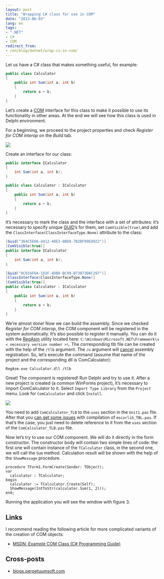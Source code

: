 ```yaml
---
layout: post
title: "Wrapping C# class for use in COM"
date: "2013-06-03"
lang: en
tags:
- ".NET"
- C#
- COM
redirect_from:
- /en/blog/dotnet/wrap-cs-in-com/
---
```


Let us have a C# class that makes something useful, for example:

```cs
public class Calculator
{
    public int Sum(int a, int b)
    {
        return a + b;
    }
}
```

Let’s create a [COM](http://ru.wikipedia.org/wiki/Component_Object_Model) interface for this class to make it possible to use its functionality in other areas. At the end we will see how this class is used in Delphi environment.<!--more-->

For a beginning, we proceed to the project properties and check *Register for COM interop* on the *Build* tab.

<p class="center">
  <img src="/img/posts/dotnet/wrap-cs-in-com/screen1.png" />
</p>

Create an interface for our class:

```cs
public interface ICalculator
{
    int Sum(int a, int b);
}

public class Calculator : ICalculator
{
    public int Sum(int a, int b)
    {
        return a + b;
    }
}
```

It’s necessary to mark the class and the interface with a set of attributes: it’s necessary to specify unique [GUID](http://ru.wikipedia.org/wiki/GUID)’s for them, set `ComVisible(true)`,and add the `ClassInterface(ClassInterfaceType.None)` attribute to the class:

```cs
[Guid("364C5E66-4412-48E3-8BD8-7B2BF09E8922")]
[ComVisible(true)]
public interface ICalculator
{
    int Sum(int a, int b);
}

[Guid("8C034F6A-1D3F-4DB8-BC99-B73873D8C297")]
[ClassInterface(ClassInterfaceType.None)]
[ComVisible(true)]
public class Calculator : ICalculator
{
    public int Sum(int a, int b)
    {
        return a + b;
    }
}
```
We’re almost done! Now we can build the assembly. Since we checked *Register for COM interop*, the COM component will be registered in the system automatically. It’s also possible to register it manually. You can do it with the [RegAsm](http://msdn.microsoft.com/ru-ru/library/tzat5yw6.aspx) utility located here: `C:\Windows\Microsoft.NET\Framework\v < necessary version number >\`. The corresponding tlb file can be created with the help of the `/tlb` argument. The `/u` argument will [cancel](http://stackoverflow.com/questions/7841428/how-to-unregister-the-assembly-registered-using-regasm) assembly registration. So, let’s execute the command (assume that name of the project and the corresponding dll is ComCalculator):

```
RegAsm.exe Calculator.dll /tlb
```

Great! The component is registered! Run Delphi and try to use it. After a new project is created (a common WinForms project), it’s necessary to import ComCalculator to it. Select `Import Type Library` from the `Project` menu. Look for `ComCalculator` and click `Install`.

<p class="center">
  <img src="/img/posts/dotnet/wrap-cs-in-com/screen2.png" />
</p>

You need to add `ComCalculator_TLB` to the `uses` section in the `Unit1.pas` file. After that you [can get some issues](http://stackoverflow.com/questions/7196769/what-is-this-error-mscorlib-tlb-pas) with compilation of `mscorlib_TBL.pas`. If that’s the case, you just need to delete reference to it from the `uses` section of the `ComCalculator_TLB.pas` file.

Now let’s try to use our COM component. We will do it directly in the form constructor. The constructor body will contain two simple lines of code: the first one will contain instance of the `TCalculator` class, in the second one, we will call the `Sum` method. Calculation result will be shown with the help of the `ShowMessage` procedure.

```delphi
procedure TForm1.FormCreate(Sender: TObject);
var
  calculator : TCalculator;
begin
  calculator := TCalculator.Create(Self);
  ShowMessage(IntToStr(calculator.Sum(1, 2)));
end;
```

Running the application you will see the window with figure 3.

## Links

I recommend reading the following article for more complicated variants of the creation of COM objects:

* [MSDN: Example COM Class (C# Programming Guide)](https://msdn.microsoft.com/en-us/library/c3fd4a20.aspx)

## Cross-posts

* [blogs.perpetuumsoft.com](http://blogs.perpetuumsoft.com/dotnet/wrapping-c-class-for-use-in-com/)